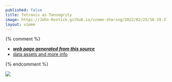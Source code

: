 ```yaml
---
published: false
title: Tetraxis as Tensegrity
image: https://John-Kostick.github.io/vzome-sharing/2022/02/25/16-19-37-Tetraxis-as-Tensegrity/Tetraxis-as-Tensegrity.png
layout: vzome
---
```


{% comment %}
 - [***web page generated from this source***][post]
 - [data assets and more info][github]

[post]: <https://John-Kostick.github.io/vzome-sharing/2022/02/25/Tetraxis-as-Tensegrity-16-19-37.html>
[github]: <https://github.com/John-Kostick/vzome-sharing/tree/main/2022/02/25/16-19-37-Tetraxis-as-Tensegrity/>
{% endcomment %}

<vzome-viewer style="width: 100%; height: 65vh;"
       src="https://John-Kostick.github.io/vzome-sharing/2022/02/25/16-19-37-Tetraxis-as-Tensegrity/Tetraxis-as-Tensegrity.vZome" >
  <img src="https://John-Kostick.github.io/vzome-sharing/2022/02/25/16-19-37-Tetraxis-as-Tensegrity/Tetraxis-as-Tensegrity.png" />
</vzome-viewer>
